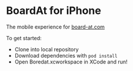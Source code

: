 # BoardAt for iPhone

The mobile experience for [board-at.com](https://board-at.com/global/splash)

To get started:

- Clone into local repository
- Download dependencies with `pod install`
- Open Boredat.xcworkspace in XCode and run!
